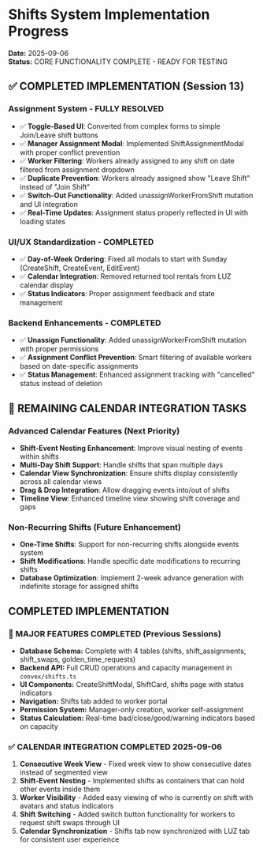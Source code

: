 # Shifts System Implementation Progress

**Date:** 2025-09-06  
**Status:** CORE FUNCTIONALITY COMPLETE - READY FOR TESTING  

## ✅ COMPLETED IMPLEMENTATION (Session 13)

### **Assignment System - FULLY RESOLVED** 
- ✅ **Toggle-Based UI**: Converted from complex forms to simple Join/Leave shift buttons
- ✅ **Manager Assignment Modal**: Implemented ShiftAssignmentModal with proper conflict prevention
- ✅ **Worker Filtering**: Workers already assigned to any shift on date filtered from assignment dropdown  
- ✅ **Duplicate Prevention**: Workers already assigned show "Leave Shift" instead of "Join Shift"
- ✅ **Switch-Out Functionality**: Added unassignWorkerFromShift mutation and UI integration
- ✅ **Real-Time Updates**: Assignment status properly reflected in UI with loading states

### **UI/UX Standardization - COMPLETED**
- ✅ **Day-of-Week Ordering**: Fixed all modals to start with Sunday (CreateShift, CreateEvent, EditEvent)
- ✅ **Calendar Integration**: Removed returned tool rentals from LUZ calendar display
- ✅ **Status Indicators**: Proper assignment feedback and state management

### **Backend Enhancements - COMPLETED**
- ✅ **Unassign Functionality**: Added unassignWorkerFromShift mutation with proper permissions
- ✅ **Assignment Conflict Prevention**: Smart filtering of available workers based on date-specific assignments  
- ✅ **Status Management**: Enhanced assignment tracking with "cancelled" status instead of deletion

## 🔄 REMAINING CALENDAR INTEGRATION TASKS

### **Advanced Calendar Features** (Next Priority)
- **Shift-Event Nesting Enhancement**: Improve visual nesting of events within shifts
- **Multi-Day Shift Support**: Handle shifts that span multiple days  
- **Calendar View Synchronization**: Ensure shifts display consistently across all calendar views
- **Drag & Drop Integration**: Allow dragging events into/out of shifts
- **Timeline View**: Enhanced timeline view showing shift coverage and gaps

### **Non-Recurring Shifts** (Future Enhancement)
- **One-Time Shifts**: Support for non-recurring shifts alongside events system
- **Shift Modifications**: Handle specific date modifications to recurring shifts
- **Database Optimization**: Implement 2-week advance generation with indefinite storage for assigned shifts


## COMPLETED IMPLEMENTATION 

### 🚀 MAJOR FEATURES COMPLETED (Previous Sessions)
- **Database Schema:** Complete with 4 tables (shifts, shift_assignments, shift_swaps, golden_time_requests)
- **Backend API:** Full CRUD operations and capacity management in `convex/shifts.ts`
- **UI Components:** CreateShiftModal, ShiftCard, shifts page with status indicators
- **Navigation:** Shifts tab added to worker portal
- **Permission System:** Manager-only creation, worker self-assignment
- **Status Calculation:** Real-time bad/close/good/warning indicators based on capacity

### ✅ CALENDAR INTEGRATION COMPLETED 2025-09-06
1. **Consecutive Week View** - Fixed week view to show consecutive dates instead of segmented view
2. **Shift-Event Nesting** - Implemented shifts as containers that can hold other events inside them
3. **Worker Visibility** - Added easy viewing of who is currently on shift with avatars and status indicators
4. **Shift Switching** - Added switch button functionality for workers to request shift swaps through UI
5. **Calendar Synchronization** - Shifts tab now synchronized with LUZ tab for consistent user experience
